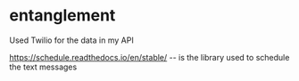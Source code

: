 # entanglement

Used Twilio for the data in my API

https://schedule.readthedocs.io/en/stable/  -- is the library used to schedule the text messages
